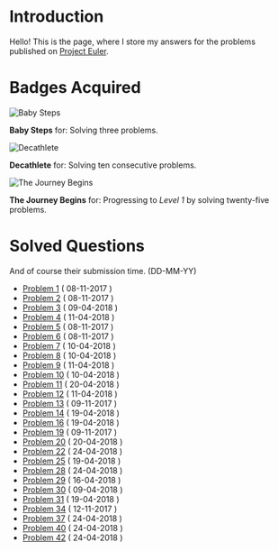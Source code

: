 # Introduction
Hello! This is the page, where I store my answers for the problems published on [Project Euler](https://projecteuler.net/).

# Badges Acquired

![Baby Steps](https://projecteuler.net/images/awards/award_01.png) 

**Baby Steps** for: Solving three problems.

![Decathlete](https://projecteuler.net/images/awards/award_02.png)

**Decathlete** for: Solving ten consecutive problems.

![The Journey Begins](https://projecteuler.net/images/awards/award_03.png)

**The Journey Begins** for: Progressing to *Level 1* by solving twenty-five problems.


# Solved Questions 

And of course their submission time. (DD-MM-YY)

- [Problem 1](https://projecteuler.net/problem=1)  ( 08-11-2017 )
- [Problem 2](https://projecteuler.net/problem=2)  ( 08-11-2017 )
- [Problem 3](https://projecteuler.net/problem=3)  ( 09-04-2018 )
- [Problem 4](https://projecteuler.net/problem=4)  ( 11-04-2018 )
- [Problem 5](https://projecteuler.net/problem=5)  ( 08-11-2017 )
- [Problem 6](https://projecteuler.net/problem=6)  ( 08-11-2017 )
- [Problem 7](https://projecteuler.net/problem=7)  ( 10-04-2018 )
- [Problem 8](https://projecteuler.net/problem=8)  ( 10-04-2018 )
- [Problem 9](https://projecteuler.net/problem=9)  ( 11-04-2018 )
- [Problem 10](https://projecteuler.net/problem=10) ( 10-04-2018 )
- [Problem 11](https://projecteuler.net/problem=11) ( 20-04-2018 )
- [Problem 12](https://projecteuler.net/problem=12) ( 11-04-2018 )
- [Problem 13](https://projecteuler.net/problem=13) ( 09-11-2017 )
- [Problem 14](https://projecteuler.net/problem=14) ( 19-04-2018 )
- [Problem 16](https://projecteuler.net/problem=16) ( 19-04-2018 )
- [Problem 19](https://projecteuler.net/problem=19) ( 09-11-2017 )
- [Problem 20](https://projecteuler.net/problem=20) ( 20-04-2018 )
- [Problem 22](https://projecteuler.net/problem=20) ( 24-04-2018 )
- [Problem 25](https://projecteuler.net/problem=25) ( 19-04-2018 )
- [Problem 28](https://projecteuler.net/problem=28) ( 24-04-2018 )
- [Problem 29](https://projecteuler.net/problem=29) ( 16-04-2018 )
- [Problem 30](https://projecteuler.net/problem=30) ( 09-04-2018 )
- [Problem 31](https://projecteuler.net/problem=31) ( 19-04-2018 )
- [Problem 34](https://projecteuler.net/problem=34) ( 12-11-2017 )
- [Problem 37](https://projecteuler.net/problem=37) ( 24-04-2018 )
- [Problem 40](https://projecteuler.net/problem=40) ( 24-04-2018 )
- [Problem 42](https://projecteuler.net/problem=42) ( 24-04-2018 )